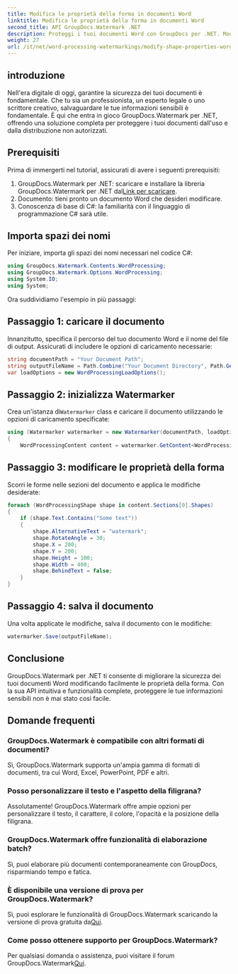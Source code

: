 ```yaml
---
title: Modifica le proprietà della forma in documenti Word
linktitle: Modifica le proprietà della forma in documenti Word
second_title: API GroupDocs.Watermark .NET
description: Proteggi i tuoi documenti Word con GroupDocs per .NET. Modifica facilmente le proprietà della forma per una maggiore sicurezza.
weight: 27
url: /it/net/word-processing-watermarkings/modify-shape-properties-word-docs/
---
```

## introduzione
Nell'era digitale di oggi, garantire la sicurezza dei tuoi documenti è fondamentale. Che tu sia un professionista, un esperto legale o uno scrittore creativo, salvaguardare le tue informazioni sensibili è fondamentale. È qui che entra in gioco GroupDocs.Watermark per .NET, offrendo una soluzione completa per proteggere i tuoi documenti dall'uso e dalla distribuzione non autorizzati.
## Prerequisiti
Prima di immergerti nel tutorial, assicurati di avere i seguenti prerequisiti:
1.  GroupDocs.Watermark per .NET: scaricare e installare la libreria GroupDocs.Watermark per .NET dal[Link per scaricare](https://releases.groupdocs.com/Watermark/net/).
2. Documento: tieni pronto un documento Word che desideri modificare.
3. Conoscenza di base di C#: la familiarità con il linguaggio di programmazione C# sarà utile.

## Importa spazi dei nomi
Per iniziare, importa gli spazi dei nomi necessari nel codice C#:
```csharp
using GroupDocs.Watermark.Contents.WordProcessing;
using GroupDocs.Watermark.Options.WordProcessing;
using System.IO;
using System;
```
Ora suddividiamo l'esempio in più passaggi:
## Passaggio 1: caricare il documento
Innanzitutto, specifica il percorso del tuo documento Word e il nome del file di output. Assicurati di includere le opzioni di caricamento necessarie:
```csharp
string documentPath = "Your Document Path";
string outputFileName = Path.Combine("Your Document Directory", Path.GetFileName(documentPath));
var loadOptions = new WordProcessingLoadOptions();
```
## Passaggio 2: inizializza Watermarker
Crea un'istanza di`Watermarker` class e caricare il documento utilizzando le opzioni di caricamento specificate:
```csharp
using (Watermarker watermarker = new Watermarker(documentPath, loadOptions))
{
    WordProcessingContent content = watermarker.GetContent<WordProcessingContent>();
```
## Passaggio 3: modificare le proprietà della forma
Scorri le forme nelle sezioni del documento e applica le modifiche desiderate:
```csharp
foreach (WordProcessingShape shape in content.Sections[0].Shapes)
{
    if (shape.Text.Contains("Some text"))
    {
        shape.AlternativeText = "watermark";
        shape.RotateAngle = 30;
        shape.X = 200;
        shape.Y = 200;
        shape.Height = 100;
        shape.Width = 400;
        shape.BehindText = false;
    }
}
```
## Passaggio 4: salva il documento
Una volta applicate le modifiche, salva il documento con le modifiche:
```csharp
watermarker.Save(outputFileName);
```
## Conclusione
GroupDocs.Watermark per .NET ti consente di migliorare la sicurezza dei tuoi documenti Word modificando facilmente le proprietà della forma. Con la sua API intuitiva e funzionalità complete, proteggere le tue informazioni sensibili non è mai stato così facile.

## Domande frequenti
### GroupDocs.Watermark è compatibile con altri formati di documenti?
Sì, GroupDocs.Watermark supporta un'ampia gamma di formati di documenti, tra cui Word, Excel, PowerPoint, PDF e altri.
### Posso personalizzare il testo e l'aspetto della filigrana?
Assolutamente! GroupDocs.Watermark offre ampie opzioni per personalizzare il testo, il carattere, il colore, l'opacità e la posizione della filigrana.
### GroupDocs.Watermark offre funzionalità di elaborazione batch?
Sì, puoi elaborare più documenti contemporaneamente con GroupDocs, risparmiando tempo e fatica.
### È disponibile una versione di prova per GroupDocs.Watermark?
 Sì, puoi esplorare le funzionalità di GroupDocs.Watermark scaricando la versione di prova gratuita da[Qui](https://releases.groupdocs.com/).
### Come posso ottenere supporto per GroupDocs.Watermark?
 Per qualsiasi domanda o assistenza, puoi visitare il forum GroupDocs.Watermark[Qui](https://forum.groupdocs.com/c/watermark/19).